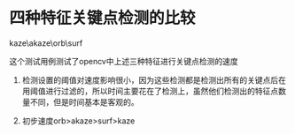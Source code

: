 # 四种特征关键点检测的比较
kaze\akaze\orb\surf

这个测试用例测试了opencv中上述三种特征进行关键点检测的速度

1. 检测设置的阈值对速度影响很小，因为这些检测都是检测出所有的关键点后在用阈值进行过滤的，所以时间主要花在了检测上，虽然他们检测出的特征点数量不同，但是时间基本是客观的。

2. 初步速度orb>akaze>surf>kaze


